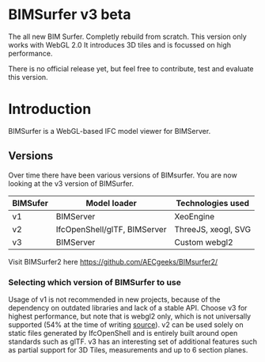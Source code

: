 # BIMSurfer v3 beta

The all new BIM Surfer. Completly rebuild from scratch.  This version only works with WebGL 2.0 
It introduces 3D tiles and is focussed on high performance.

There is no official release yet, but feel free to contribute, test and evaluate this version.

# Introduction

BIMSurfer is a WebGL-based IFC model viewer for BIMServer.
 
## Versions

Over time there have been various versions of BIMsurfer. You are now looking at the v3 version of BIMSurfer.

|BIMSufer|Model loader|Technologies used|
|---|---|---|
|v1|BIMServer|XeoEngine|
|v2|IfcOpenShell/glTF, BIMServer|ThreeJS, xeogl, SVG|
|v3|BIMServer|Custom webgl2|

Visit BIMSurfer2 here https://github.com/AECgeeks/BIMsurfer2/

### Selecting which version of BIMSurfer to use

Usage of v1 is not recommended in new projects, because of the dependency on outdated libraries and lack of a stable API. Choose v3 for highest performance, but note that is webgl2 only, which is not universally supported (54% at the time of writing [source](https://webglstats.com/webgl2)). v2 can be used solely on static files generated by IfcOpenShell and is entirely built around open standards such as glTF. v3 has an interesting set of additional features such as partial support for 3D Tiles, measurements and up to 6 section planes.
